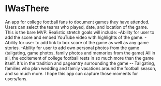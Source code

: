 # IWasThere
An app for college football fans to document games they have attended. Users can select the teams who played, date, and location of the game.  This is the bare MVP. Realistic stretch goals will include:  -Ability for user to add the score and embed YouTube video with highlights of the game.  -Ability for user to add link to box score of the game as well as any game stories. -Ability for user to add own personal photos from the game (tailgating, game photos, family photos and memories from the game) All in all, the excitement of college football rests in so much more than the game itself. It's in the tradition and pageantry surrounding the game -- Tailgating, families who plan wedding and family vacations around the football season, and so much more. I hope this app can capture those moments for users/fans. 
